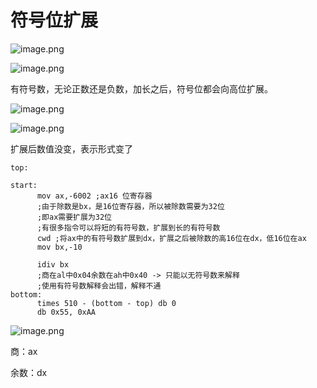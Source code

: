 # 符号位扩展

![image.png](https://cdn.nlark.com/yuque/0/2021/png/288075/1619942161622-94dffc88-f7f8-4704-a891-3a2894f73d76.png)

![image.png](https://cdn.nlark.com/yuque/0/2021/png/288075/1619942264815-0c3c6589-c1b4-40ac-a2f2-77214c7c648c.png)

有符号数，无论正数还是负数，加长之后，符号位都会向高位扩展。



![image.png](https://cdn.nlark.com/yuque/0/2021/png/288075/1619942817552-64e216c5-4201-489f-b281-ec9d7fbbaeb9.png)

![image.png](https://cdn.nlark.com/yuque/0/2021/png/288075/1619942962330-da4b2766-a9b4-4f1b-aa15-3b007500f7fb.png)



扩展后数值没变，表示形式变了



```
top:

start:
      mov ax,-6002 ;ax16 位寄存器
      ;由于除数是bx，是16位寄存器，所以被除数需要为32位
      ;即ax需要扩展为32位
      ;有很多指令可以将短的有符号数，扩展到长的有符号数
      cwd ;将ax中的有符号数扩展到dx，扩展之后被除数的高16位在dx，低16位在ax
      mov bx,-10

      idiv bx
      ;商在al中0x04余数在ah中0x40 -> 只能以无符号数来解释
      ;使用有符号数解释会出错，解释不通
bottom:
      times 510 - (bottom - top) db 0
      db 0x55, 0xAA
```



![image.png](https://cdn.nlark.com/yuque/0/2021/png/288075/1619943847293-197a397e-12af-4130-ae28-19e27b0e8c40.png)

商：ax

余数：dx



